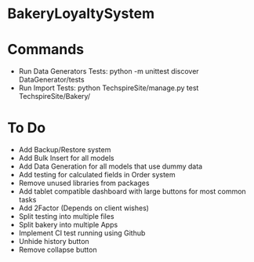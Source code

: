 # BakeryLoyaltySystem




# Commands
- Run Data Generators Tests: python -m unittest discover DataGenerator/tests
- Run Import Tests: python TechspireSite/manage.py test TechspireSite/Bakery/

# To Do
- Add Backup/Restore system
- Add Bulk Insert for all models
- Add Data Generation for all models that use dummy data
- Add testing for calculated fields in Order system
- Remove unused libraries from packages
- Add tablet compatible dashboard with large buttons for most common tasks
- Add 2Factor (Depends on client wishes)
- Split testing into multiple files
- Split bakery into multiple Apps
- Implement CI test running using Github
- Unhide history button
- Remove collapse button
